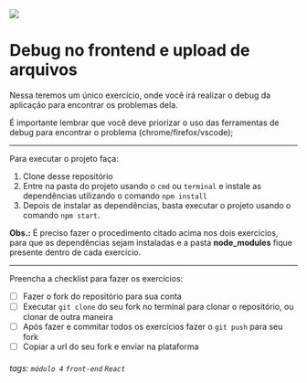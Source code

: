 ![](https://i.imgur.com/xG74tOh.png)

# Debug no frontend e upload de arquivos

Nessa teremos um único exercício, onde você irá realizar o debug da aplicação para encontrar os problemas dela.


É importante lembrar que você deve priorizar o uso das ferramentas de debug para encontrar o problema (chrome/firefox/vscode);

---

Para executar o projeto faça:
1. Clone desse repositório
2. Entre na pasta do projeto usando o `cmd` ou  `terminal` e instale as dependências utilizando o comando  `npm install`
3. Depois de instalar as dependências, basta executar o projeto usando o comando `npm start`.


**Obs.:** É preciso fazer o procedimento citado acima nos dois exercícios, para que as dependências sejam instaladas e a pasta **node_modules** fique presente dentro de cada exercício.

---

Preencha a checklist para fazer os exercícios:

-   [ ] Fazer o fork do repositório para sua conta
-   [ ] Executar `git clone` do seu fork no terminal para clonar o repositório, ou clonar de outra maneira
-   [ ] Após fazer e commitar todos os exercícios fazer o `git push` para seu fork
-   [ ] Copiar a url do seu fork e enviar na plataforma

###### tags: `módulo 4` `front-end` `React`

